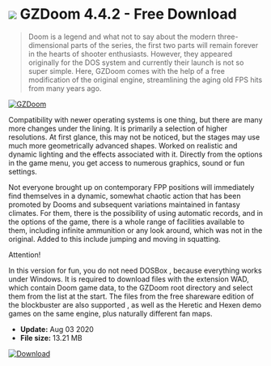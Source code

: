# ![](https://cdn.softexe.net/static/icon/win.gif) GZDoom 4.4.2 - Free Download

> Doom is a legend and what not to say about the modern three-dimensional parts of the series, the first two parts will remain forever in the hearts of shooter enthusiasts. However, they appeared originally for the DOS system and currently their launch is not so super simple. Here, GZDoom comes with the help of a free modification of the original engine, streamlining the aging old FPS hits from many years ago.

[![GZDoom](https://gallery.dpcdn.pl/imgc/Tools/63636/g_-_420x350_1.5_-_x20151118110029_0.jpg)](https://softexe.net/win/games-entertainment/shooters/gzdoom:pRdcg.html)

Compatibility with newer operating systems is one thing, but there are many more changes under the lining. It is primarily a selection of higher resolutions. At first glance, this may not be noticed, but the stages may use much more geometrically advanced shapes. Worked on realistic and dynamic lighting and the effects associated with it. Directly from the options in the game menu, you get access to numerous graphics, sound or fun settings.
 
 
 Not everyone brought up on contemporary FPP positions will immediately find themselves in a dynamic, somewhat chaotic action that has been promoted by Dooms and subsequent variations maintained in fantasy climates. For them, there is the possibility of using automatic records, and in the options of the game, there is a whole range of facilities available to them, including infinite ammunition or any look around, which was not in the original. Added to this include jumping and moving in squatting.
 
 
 Attention!
 
 In this version for fun, you do not need DOSBox , because everything works under Windows. It is required to download files with the extension WAD, which contain Doom game data, to the GZDoom root directory and select them from the list at the start. The files from the free shareware edition of the blockbuster are also supported , as well as the Heretic and Hexen demo games on the same engine, plus naturally different fan maps.


- **Update:** Aug 03 2020
- **File size:** 13.21 MB

[![Download](https://cdn.softexe.net/static/img/download.png)](https://softexe.net/win/games-entertainment/shooters/gzdoom:pRdcg.html)

